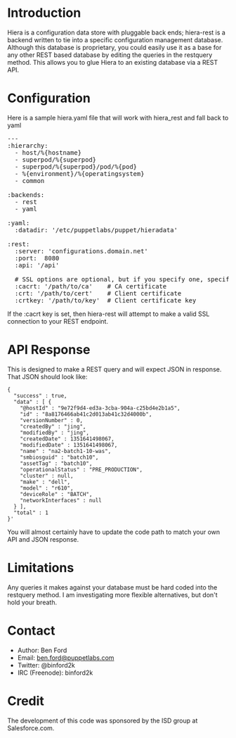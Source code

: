 Introduction
============

Hiera is a configuration data store with pluggable back ends; hiera-rest is a backend written to tie into a specific configuration management database. Although this database is proprietary, you could easily use it as a base for any other REST based database by editing the queries in the restquery method. This allows you to glue Hiera to an existing database via a REST API.

Configuration
=============
Here is a sample hiera.yaml file that will work with hiera_rest and fall back to yaml

<pre>
---
:hierarchy:
  - host/%{hostname}
  - superpod/%{superpod}
  - superpod/%{superpod}/pod/%{pod}
  - %{environment}/%{operatingsystem}
  - common

:backends:
  - rest
  - yaml

:yaml:
  :datadir: '/etc/puppetlabs/puppet/hieradata'

:rest:
  :server: 'configurations.domain.net'
  :port:  8080
  :api: '/api'
  
  # SSL options are optional, but if you specify one, specify all
  :cacrt: '/path/to/ca'    # CA certificate
  :crt: '/path/to/cert'    # Client certificate
  :crtkey: '/path/to/key'  # Client certificate key
</pre>

If the :cacrt key is set, then hiera-rest will attempt to make a valid SSL connection to your REST endpoint.

API Response
============

This is designed to make a REST query and will expect JSON in response. That JSON should look like:

    {
      "success" : true,
      "data" : [ {
        "@hostId" : "9e72f9d4-ed3a-3cba-904a-c25bd4e2b1a5",
        "id" : "8a8176466ab41c2d013ab41c32d4000b",
        "versionNumber" : 0,
        "createdBy" : "jing",
        "modifiedBy" : "jing",
        "createdDate" : 1351641498067,
        "modifiedDate" : 1351641498067,
        "name" : "na2-batch1-10-was",
        "smbiosguid" : "batch10",
        "assetTag" : "batch10",
        "operationalStatus" : "PRE_PRODUCTION",
        "cluster" : null,
        "make" : "dell",
        "model" : "r610",
        "deviceRole" : "BATCH",
        "networkInterfaces" : null
      } ],
      "total" : 1
    }'

You will almost certainly have to update the code path to match your own API and JSON response.

Limitations
============

Any queries it makes against your database must be hard coded into the restquery method. I am investigating more flexible alternatives, but don't hold your breath.

Contact
=======

* Author: Ben Ford
* Email: ben.ford@puppetlabs.com
* Twitter: @binford2k
* IRC (Freenode): binford2k

Credit
=======

The development of this code was sponsored by the ISD group at Salesforce.com.